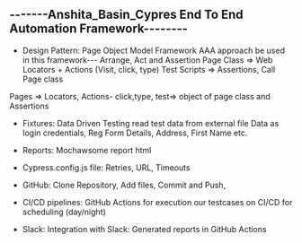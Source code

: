 
## -------Anshita_Basin_Cypres End To End Automation Framework--------

- Design Pattern: Page Object Model Framework
AAA approach be used in this framework--- Arrange, Act and Assertion
Page Class => Web Locators + Actions (Visit, click, type)
Test Scripts => Assertions, Call Page class

Pages => Locators, Actions- click,type, test=> object of page class and Assertions


- Fixtures: Data Driven Testing read test data from external file
Data as login  credentials, Reg Form Details, Address, First Name etc.

- Reports: Mochawsome report html
- Cypress.config.js file: Retries, URL, Timeouts

- GitHub: Clone Repository, Add files, Commit and Push, 
- CI/CD pipelines: GitHub Actions for execution our testcases on CI/CD for scheduling (day/night)
- Slack: Integration with Slack: Generated reports in GitHub Actions



